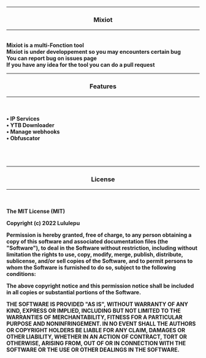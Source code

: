 -----
### <p align="center">Mixiot</p>
-----
<br>
<strong>
Mixiot is a multi-Fonction tool
<br>
Mixiot is under developpement so you may encounters certain bug
<br>
You can report bug on issues page
<br>
If you have any idea for the tool you can do a pull request
</strong>
<br>

-----
### <p align="center">Features</p>
-----
<br>
<strong>
<br>
• IP Services
<br>
• YTB Downloader
<br>
• Manage webhooks
<br>
• Obfuscator
<br>
</strong>
</br>
<br><br>

-----
### <p align="center">License</p>
-----
<br><br>
<strong>
The MIT License (MIT)

Copyright (c) 2022 Lululepu

Permission is hereby granted, free of charge, to any person obtaining a copy of this software and associated documentation files (the "Software"), to deal in the Software without restriction, including without limitation the rights to use, copy, modify, merge, publish, distribute, sublicense, and/or sell copies of the Software, and to permit persons to whom the Software is furnished to do so, subject to the following conditions:

The above copyright notice and this permission notice shall be included in all copies or substantial portions of the Software.

THE SOFTWARE IS PROVIDED "AS IS", WITHOUT WARRANTY OF ANY KIND, EXPRESS OR IMPLIED, INCLUDING BUT NOT LIMITED TO THE WARRANTIES OF MERCHANTABILITY, FITNESS FOR A PARTICULAR PURPOSE AND NONINFRINGEMENT. IN NO EVENT SHALL THE AUTHORS OR COPYRIGHT HOLDERS BE LIABLE FOR ANY CLAIM, DAMAGES OR OTHER LIABILITY, WHETHER IN AN ACTION OF CONTRACT, TORT OR OTHERWISE, ARISING FROM, OUT OF OR IN CONNECTION WITH THE SOFTWARE OR THE USE OR OTHER DEALINGS IN THE SOFTWARE.
<strong>
